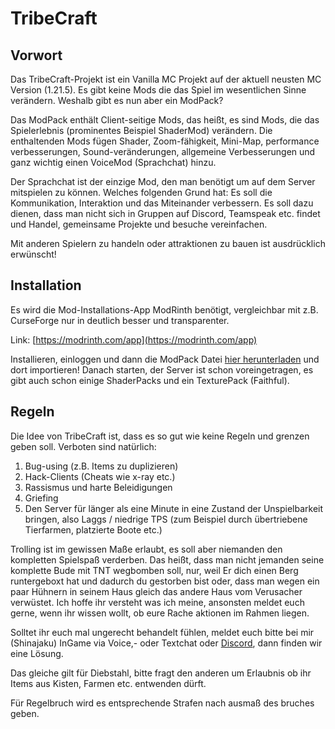 # TribeCraft

## Vorwort

Das TribeCraft-Projekt ist ein Vanilla MC Projekt auf der aktuell neusten MC Version (1.21.5).
Es gibt keine Mods die das Spiel im wesentlichen Sinne verändern.
Weshalb gibt es nun aber ein ModPack?

Das ModPack enthält Client-seitige Mods, das heißt, es sind Mods, die das Spielerlebnis (prominentes Beispiel ShaderMod) verändern. Die enthaltenden Mods fügen Shader, Zoom-fähigkeit, Mini-Map, performance verbesserungen, Sound-veränderungen, allgemeine Verbesserungen und ganz wichtig einen VoiceMod (Sprachchat) hinzu.

Der Sprachchat ist der einzige Mod, den man benötigt um auf dem Server mitspielen zu können. Welches folgenden Grund hat: Es soll die Kommunikation, Interaktion und das Miteinander verbessern. Es soll dazu dienen, dass man nicht sich in Gruppen auf Discord, Teamspeak etc. findet und Handel, gemeinsame Projekte und besuche vereinfachen.

Mit anderen Spielern zu handeln oder attraktionen zu bauen ist ausdrücklich erwünscht!

## Installation

Es wird die Mod-Installations-App ModRinth benötigt, vergleichbar mit z.B. CurseForge nur in deutlich besser und transparenter.

Link: [https://modrinth.com/app](https://modrinth.com/app)

Installieren, einloggen und dann die ModPack Datei [hier herunterladen](https://github.com/Timwun/TribeCraft/raw/refs/heads/main/TribeCraft%201.0.1.mrpack) und dort importieren!
Danach starten, der Server ist schon voreingetragen, es gibt auch schon einige ShaderPacks und ein TexturePack (Faithful).

## Regeln

Die Idee von TribeCraft ist, dass es so gut wie keine Regeln und grenzen geben soll. 
Verboten sind natürlich: 
1. Bug-using (z.B. Items zu duplizieren)
2. Hack-Clients (Cheats wie x-ray etc.)
3. Rassismus und harte Beleidigungen
4. Griefing
5. Den Server für länger als eine Minute in eine Zustand der Unspielbarkeit bringen, also Laggs / niedrige TPS (zum Beispiel durch übertriebene Tierfarmen, platzierte Boote etc.)

Trolling ist im gewissen Maße erlaubt, es soll aber niemanden den kompletten Spielspaß verderben.
Das heißt, dass man nicht jemanden seine komplette Bude mit TNT wegbomben soll, nur, weil Er dich einen Berg runtergeboxt hat und dadurch du gestorben bist oder, dass man wegen ein paar Hühnern in seinem Haus gleich das andere Haus vom Verusacher verwüstet. Ich hoffe ihr versteht was ich meine, ansonsten meldet euch gerne, wenn ihr wissen wollt, ob eure Rache aktionen im Rahmen liegen.

Solltet ihr euch mal ungerecht behandelt fühlen, meldet euch bitte bei mir (Shinajaku) InGame via Voice,- oder Textchat oder [Discord](https://discord.gg/dMyGMfrU), dann finden wir eine Lösung.

Das gleiche gilt für Diebstahl, bitte fragt den anderen um Erlaubnis ob ihr Items aus Kisten, Farmen etc. entwenden dürft. 

Für Regelbruch wird es entsprechende Strafen nach ausmaß des bruches geben.
